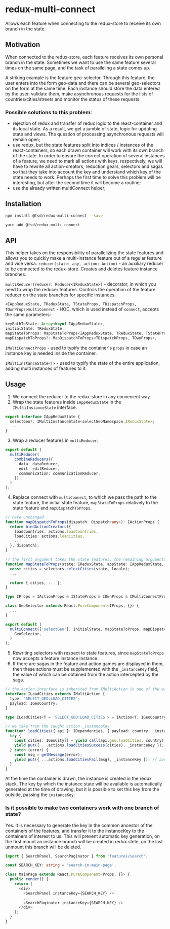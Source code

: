 # redux-multi-connect
Allows each feature when connecting to the redux-store to receive its own branch in the state.

## Motivation
When connected to the redux-store, each feature receives its own personal branch in the state. Sometimes we want to use the same feature several times on the same page, and the task of paralleling a state comes up.

A striking example is the feature geo-selector. Through this feature, the user enters into the form geo-data and there can be several geo-selectors on the form at the same time. Each instance should store the data entered by the user, validate them, make asynchronous requests for the lists of countries/cities/streets and monitor the status of these requests.
### Possible solutions to this problem:
* rejection of redux and transfer of redux logic to the react-container and its local state. As a result, we get a jumble of state, logic for updating state and views. The question of processing asynchronous requests will remain open;
* use redux, but the state features split into indices / instances of the react-containers, so each drawn container will work with its own branch of the state. In order to ensure the correct operation of several instances of a feature, we need to mark all actions with keys, respectively, we will have to rewrite all action-creators, reduction gears, selectors and sagas so that they take into account the key and understand which key of the state needs to work. Perhaps the first time to solve this problem will be interesting, but after the second time it will become a routine;
* use the already written multiConnect helper;
## Installation
```sh
npm install @fsd/redux-multi-connect --save
```
```sh
yarn add @fsd/redux-multi-connect
```
## API
This helper takes on the responsibility of parallelizing the state features and allows you to quickly make a multi-instance feature out of a regular feature and vice versa.
`reducer(state: any, action: Action)` - an auxiliary reducer to be connected to the redux-store. Creates and deletes feature instance branches.

`multiReducer(reducer: Reducer<IReduxState>)` - decorator, in which you need to wrap the reducer features. Controls the operation of the feature reducer on the state branches for specific instances.

`<IAppReduxState, TReduxState, TStateProps, TDispatchProps, TOwnProps>multiConnect` - HOC, which is used instead of `connect`, accepts the same parameters:
```typescript
keyPathToState: Array<keyof IAppReduxState>,
initialState: TReduxState,
mapStateToProps: MapStateToProps<IAppReduxState, TReduxState, TStateProps, TOwnProps>,
mapDispatchToProps?: MapDispatchToProps<TDispatchProps, TOwnProps>,
```

`IMultiConnectProps` - used to typify the container's `props` in case an instance key is needed inside the container.

`IMultiInstanceState<T>` - used to typify the state of the entire application, adding multi instances of features to it.
## Usage
1. We connect the reducer to the redux-store in any convenient way.
2. Wrap the state features inside `IAppReduxState` in the `IMultiInstanceState` interface.
```typescript
export interface IAppReduxState {
  selectGeo?: IMultiInstanceState<selectGeoNamespace.IReduxState>;
  ...
}
```
3. Wrap a reducer features in `multiReducer`.
```typescript
export default (
  multiReducer(
    combineReducers({
      data: dataReducer,
      edit: editReducer,
      communication: communicationReducer,
    }),
  )
);
```
4. Replace connect with `multiConnect`, to which we pass the path to the state feature, the initial state feature, `mapStateToProps` relatively to the state feature and `mapDispatchToProps`.
```typescript
// here unchanged
function mapDispatchToProps(dispatch: Dispatch<any>): IActionProps {
  return bindActionCreators({
    loadCountries: actions.loadCountries,
    loadCities: actions.loadCities,
    ...
  }, dispatch);
}

// the first argument takes the state features, the remaining arguments are moved
function mapStateToProps(state: IReduxState, appState: IAppReduxState, ownProps: IOwnProps): IStateProps {
  const cities = selectors.selectCities(state, locale);
  ...

  return { cities, ... };
}

type IProps = IActionProps & IStateProps & IOwnProps & IMultiConnectProps;

class GeoSelector extends React.PureComponent<IProps, {}> {
  ...
}

export default (
  multiConnect(['selectGeo'], initialState, mapStateToProps, mapDispatchToProps)(
    GeoSelector,
  )
);
```
5. Rewriting selectors with respect to state features, since `mapStateToProps` now accepts a feature instance instance.
6. If there are sagas in the feature and action games are displayed in them, then these actions must be supplemented with the `_instanceKey` field, the value of which can be obtained from the action intercepted by the saga.
```typescript
// the action interface is inherited from IMultiAction in one of the ways
interface ILoadCities extends IMultiAction {
  type: 'SELECT_GEO:LOAD_CITIES';
  payload: IGeoCountry;
}

type ILoadCities<T = 'SELECT_GEO:LOAD_CITIES'> = IAction<T, IGeoCountry> & IMultiAction<T>

// we take from the caught action _instanceKey
function* loadCities({ api }: IDependencies, { payload: country, _instanceKey }: ILoadCities) {
  try {
    const cities: IGeoCity[] = yield call(api.geo.loadCities, country);
    yield put({ ...actions.loadCitiesSuccess(cities), _instanceKey }); // дополняем экшен полем _instanceKey
  } catch (error) {
    const msg = getMessage(error);
    yield put({ ...actions.loadCitiesFail(msg), _instanceKey }); // дополняем экшен полем _instanceKey
  }
}
```
At the time the container is drawn, the instance is created in the redux stack. The key by which the instance state will be available is automatically generated at the time of drawing, but it is possible to set this key from the outside, passing the `instanceKey`.
### Is it possible to make two containers work with one branch of state?
Yes. It is necessary to generate the key in the common ancestor of the containers of the features, and transfer it to the instanceKey to the containers of interest to us. This will prevent automatic key generation, on the first mount an instance branch will be created in redux stete, on the last unmount this branch will be deleted.
```typescript
import { SearchPanel, SearchPaginator } from 'features/search';

const SEARCH_KEY: string = 'search-in-main-page';

class MainPage extends React.PureComponent<Props, {}> {
  public render() {
    return (
      <div>
        <SearchPanel instanceKey={SEARCH_KEY} />
        ...
        <SearchPaginator instanceKey={SEARCH_KEY} />
      </div>
    );
  }
}
```
